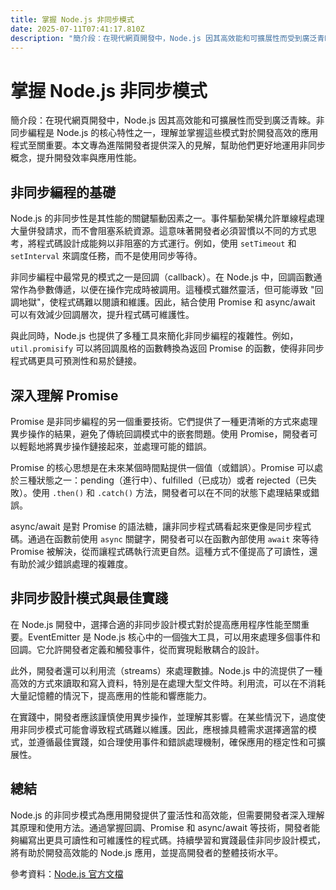 ```yaml
---
title: 掌握 Node.js 非同步模式
date: 2025-07-11T07:41:17.810Z
description: "簡介段：在現代網頁開發中，Node.js 因其高效能和可擴展性而受到廣泛青睞。非同步編程是 Node.js 的核心特性之一，理解並掌握這些模式對於開發高效的應用程式至關重要。本文專為進階開發者提供深入的見解，幫助他們更好地運用非同步概念，提升開發效率與應用性能。"
---
```


# 掌握 Node.js 非同步模式

簡介段：在現代網頁開發中，Node.js 因其高效能和可擴展性而受到廣泛青睞。非同步編程是 Node.js 的核心特性之一，理解並掌握這些模式對於開發高效的應用程式至關重要。本文專為進階開發者提供深入的見解，幫助他們更好地運用非同步概念，提升開發效率與應用性能。

## 非同步編程的基礎

Node.js 的非同步性是其性能的關鍵驅動因素之一。事件驅動架構允許單線程處理大量併發請求，而不會阻塞系統資源。這意味著開發者必須習慣以不同的方式思考，將程式碼設計成能夠以非阻塞的方式運行。例如，使用 `setTimeout` 和 `setInterval` 來調度任務，而不是使用同步等待。

非同步編程中最常見的模式之一是回調（callback）。在 Node.js 中，回調函數通常作為參數傳遞，以便在操作完成時被調用。這種模式雖然靈活，但可能導致 "回調地獄"，使程式碼難以閱讀和維護。因此，結合使用 Promise 和 async/await 可以有效減少回調層次，提升程式碼可維護性。

與此同時，Node.js 也提供了多種工具來簡化非同步編程的複雜性。例如，`util.promisify` 可以將回調風格的函數轉換為返回 Promise 的函數，使得非同步程式碼更具可預測性和易於鏈接。

## 深入理解 Promise

Promise 是非同步編程的另一個重要技術。它們提供了一種更清晰的方式來處理異步操作的結果，避免了傳統回調模式中的嵌套問題。使用 Promise，開發者可以輕鬆地將異步操作鏈接起來，並處理可能的錯誤。

Promise 的核心思想是在未來某個時間點提供一個值（或錯誤）。Promise 可以處於三種狀態之一：pending（進行中）、fulfilled（已成功）或者 rejected（已失敗）。使用 `.then()` 和 `.catch()` 方法，開發者可以在不同的狀態下處理結果或錯誤。

async/await 是對 Promise 的語法糖，讓非同步程式碼看起來更像是同步程式碼。通過在函數前使用 `async` 關鍵字，開發者可以在函數內部使用 `await` 來等待 Promise 被解決，從而讓程式碼執行流更自然。這種方式不僅提高了可讀性，還有助於減少錯誤處理的複雜度。

## 非同步設計模式與最佳實踐

在 Node.js 開發中，選擇合適的非同步設計模式對於提高應用程序性能至關重要。EventEmitter 是 Node.js 核心中的一個強大工具，可以用來處理多個事件和回調。它允許開發者定義和觸發事件，從而實現鬆散耦合的設計。

此外，開發者還可以利用流（streams）來處理數據。Node.js 中的流提供了一種高效的方式來讀取和寫入資料，特別是在處理大型文件時。利用流，可以在不消耗大量記憶體的情況下，提高應用的性能和響應能力。

在實踐中，開發者應該謹慎使用異步操作，並理解其影響。在某些情況下，過度使用非同步模式可能會導致程式碼難以維護。因此，應根據具體需求選擇適當的模式，並遵循最佳實踐，如合理使用事件和錯誤處理機制，確保應用的穩定性和可擴展性。

## 總結

Node.js 的非同步模式為應用開發提供了靈活性和高效能，但需要開發者深入理解其原理和使用方法。通過掌握回調、Promise 和 async/await 等技術，開發者能夠編寫出更具可讀性和可維護性的程式碼。持續學習和實踐最佳非同步設計模式，將有助於開發高效能的 Node.js 應用，並提高開發者的整體技術水平。

參考資料：[Node.js 官方文檔](https://nodejs.org/en/docs/)